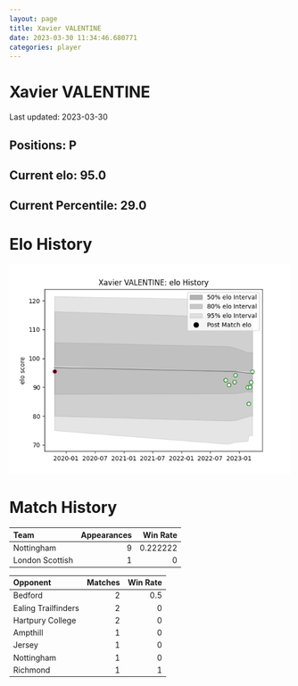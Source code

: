 ```yaml
---  
layout: page  
title: Xavier VALENTINE  
date: 2023-03-30 11:34:46.680771  
categories: player  
---
```

# Xavier VALENTINE


Last updated: 2023-03-30
## Positions: P

## Current elo: 95.0

## Current Percentile: 29.0

# Elo History


![elo history](history_XavierVALENTINE.png)
# Match History


| Team            |   Appearances |   Win Rate |
|:----------------|--------------:|-----------:|
| Nottingham      |             9 |   0.222222 |
| London Scottish |             1 |   0        |

| Opponent            |   Matches |   Win Rate |
|:--------------------|----------:|-----------:|
| Bedford             |         2 |        0.5 |
| Ealing Trailfinders |         2 |        0   |
| Hartpury College    |         2 |        0   |
| Ampthill            |         1 |        0   |
| Jersey              |         1 |        0   |
| Nottingham          |         1 |        0   |
| Richmond            |         1 |        1   |